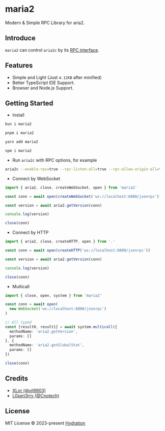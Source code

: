 # maria2

Modern & Simple RPC Library for aria2.

## Introduce
`maria2` can control `aria2c` by its [RPC interface](https://aria2.github.io/manual/en/html/aria2c.html#rpc-interface).

## Features
- Simple and Light (Just `4.12KB` after minified)
- Better TypeScript IDE Support.
- Browser and Node.js Support.

## Getting Started

- Install
```sh
bun i maria2

pnpm i maria2

yarn add maria2

npm i maria2
```

- Run `aria2c` with RPC options, for example
```sh
aria2c --enable-rpc=true --rpc-listen-all=true --rpc-allow-origin-all=true --rpc-listen-port=6800
```

- Connect by WebSocket
```ts
import { aria2, close, createWebSocket, open } from 'maria2'

const conn = await open(createWebSocket('ws://localhost:6800/jsonrpc'))

const version = await aria2.getVersion(conn)

console.log(version)

close(conn)
```

- Connect by HTTP
```ts
import { aria2, close, createHTTP, open } from '.'

const conn = await open(createHTTP('ws://localhost:6800/jsonrpc'))

const version = await aria2.getVersion(conn)

console.log(version)

close(conn)
```

- Multicall
```ts
import { close, open, system } from 'maria2'

const conn = await open(
  new WebSocket('ws://localhost:6800/jsonrpc')
)

// All typed
const [result0, result1] = await system.multicall({
  methodName: 'aria2.getVersion',
  params: []
}, {
  methodName: 'aria2.getGlobalStat',
  params: []
})

close(conn)
```

## Credits
- [XLor (@yjl9903)](https://github.com/yjl9903)
- [L0serj3rry (@Cnotech)](https://github.com/Cnotech)

## License
MIT License © 2023-present [Hydration](https://github.com/hydrati)
